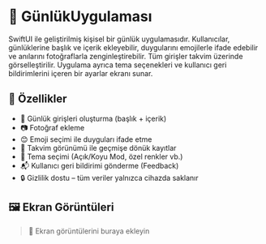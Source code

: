 # 📓 GünlükUygulaması

SwiftUI ile geliştirilmiş kişisel bir günlük uygulamasıdır. Kullanıcılar, günlüklerine başlık ve içerik ekleyebilir, duygularını emojilerle ifade edebilir ve anılarını fotoğraflarla zenginleştirebilir. Tüm girişler takvim üzerinde görselleştirilir. Uygulama ayrıca tema seçenekleri ve kullanıcı geri bildirimlerini içeren bir ayarlar ekranı sunar.

## 🚀 Özellikler

- 📝 Günlük girişleri oluşturma (başlık + içerik)
- 📷 Fotoğraf ekleme
- 😊 Emoji seçimi ile duyguları ifade etme
- 📅 Takvim görünümü ile geçmişe dönük kayıtlar
- 🎨 Tema seçimi (Açık/Koyu Mod, özel renkler vb.)
- 📬 Kullanıcı geri bildirimi gönderme (Feedback)
- 🔒 Gizlilik dostu – tüm veriler yalnızca cihazda saklanır

## 🖼️ Ekran Görüntüleri

> 📌 Ekran görüntülerini buraya ekleyin

